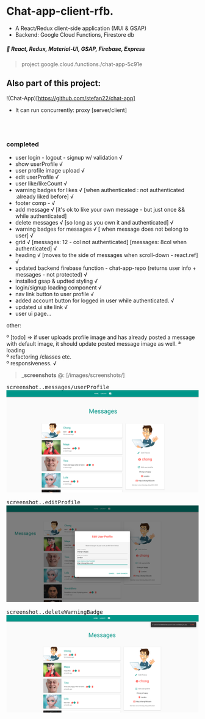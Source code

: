 # Chat-app-client-rfb.

- A React/Redux client-side application (MUI & GSAP)
- Backend: Google Cloud Functions, Firestore db




##### :floppy_disk: React, Redux, Material-UI, GSAP, Firebase, Express     

> project:google.cloud.functions./chat-app-5c91e

## Also part of this project:

!(Chat-App)[https://github.com/stefan22/chat-app]

- It can run concurrently: proxy [server/client]



<br /><br />

### completed
- user login - logout - signup w/ validation √
- show userProfile √
- user profile image upload √ 
- edit userProfile √
- user like/likeCount √
- warning badges for likes √ [when authenticated : not authenticated :already liked before] √
- footer comp - √
- add message √ [it's ok to like your own message - but just once && while authenticated]
- delete messages √ [so long as you own it and authenticated] √
- warning badges for messages √ [ when message does not belong to user] √
- grid √ [messages: 12 - col not authenticated] [messages: 8col when authenticated] √
- heading √ [moves to the side of messages when scroll-down - react.ref] √
- updated backend firebase function - chat-app-repo (returns user info + messages - not protected) √
- installed gsap & updted styling √
- login/signup loading component √
- nav link button to user profile √
- added account button for logged in user while authenticated. √
- updated ui site link √
- user ui page...    

      
other:             

º [todo] => if user uploads profile image and has already posted a message with default image, it should update posted message image as well. 
ª loading   
º refactoring /classes etc.     
º responsiveness.    √ 


> ___screenshots__ @: [/images/screenshots/]

<kbd>screenshot..messages/userProfile</kbd><br/>
![](src/images/screenshots/gridcol8col4.png)<br/>

<kbd>screenshot..editProfile</kbd><br/>
![](src/images/screenshots/editProfile.png)<br/>

<kbd>screenshot..deleteWarningBadge</kbd><br/>
![](src/images/screenshots/cannotDeleteMessage.png)<br/>





